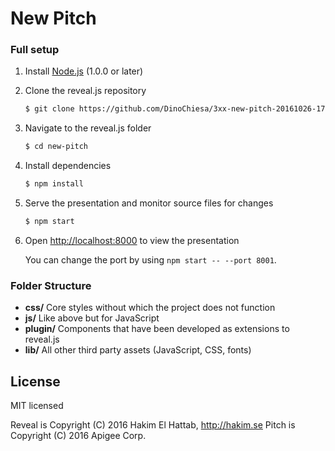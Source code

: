 # New Pitch

### Full setup

1. Install [Node.js](http://nodejs.org/) (1.0.0 or later)

1. Clone the reveal.js repository
   ```sh
   $ git clone https://github.com/DinoChiesa/3xx-new-pitch-20161026-1720 new-pitch
   ```

1. Navigate to the reveal.js folder
   ```sh
   $ cd new-pitch
   ```

1. Install dependencies
   ```sh
   $ npm install
   ```

1. Serve the presentation and monitor source files for changes
   ```sh
   $ npm start
   ```

1. Open <http://localhost:8000> to view the presentation

   You can change the port by using `npm start -- --port 8001`.


### Folder Structure
- **css/** Core styles without which the project does not function
- **js/** Like above but for JavaScript
- **plugin/** Components that have been developed as extensions to reveal.js
- **lib/** All other third party assets (JavaScript, CSS, fonts)


## License

MIT licensed

Reveal is Copyright (C) 2016 Hakim El Hattab, http://hakim.se
Pitch is Copyright (C) 2016 Apigee Corp. 
